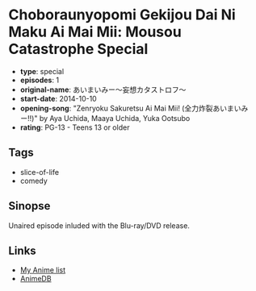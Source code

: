 # Choboraunyopomi Gekijou Dai Ni Maku Ai Mai Mii: Mousou Catastrophe Special

-   **type**: special
-   **episodes**: 1
-   **original-name**: あいまいみー～妄想カタストロフ～
-   **start-date**: 2014-10-10
-   **opening-song**: "Zenryoku Sakuretsu Ai Mai Mii! (全力炸裂あいまいみー!!)" by Aya Uchida, Maaya Uchida, Yuka Ootsubo
-   **rating**: PG-13 - Teens 13 or older

## Tags

-   slice-of-life
-   comedy

## Sinopse

Unaired episode inluded with the Blu-ray/DVD release.

## Links

-   [My Anime list](https://myanimelist.net/anime/25439/Choboraunyopomi_Gekijou_Dai_Ni_Maku_Ai_Mai_Mii__Mousou_Catastrophe_Special)
-   [AnimeDB](http://anidb.info/perl-bin/animedb.pl?show=anime&aid=10580)
